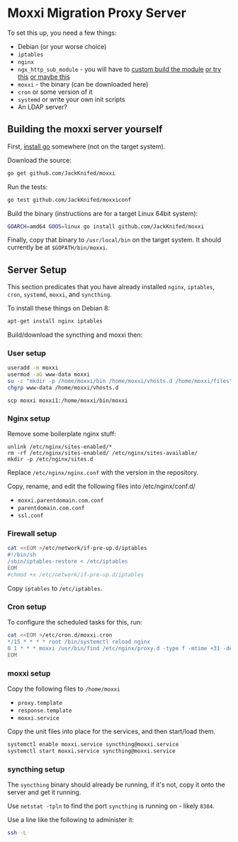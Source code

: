 Moxxi Migration Proxy Server
============================

To set this up, you need a few things:

* Debian (or your worse choice)
* `iptables`
* `nginx`
* `ngx_http_sub_module` - you will have to [custom build the module](https://serversforhackers.com/compiling-third-party-modules-into-nginx) [or try this](https://www.digitalocean.com/community/tutorials/how-to-add-ngx_pagespeed-to-nginx-on-ubuntu-14-04) [or maybe this](http://serverfault.com/questions/227480/installing-optional-nginx-modules-with-apt-get)
* `moxxi` - the binary (can be downloaded here)
* `cron` or some version of it
* `systemd` or write your own init scripts
* An LDAP server?


Building the moxxi server yourself
----------------------------------

First, [install go](https://golang.org/doc/install) somewhere (not on the target system).

Download the source:

```bash
go get github.com/JackKnifed/moxxi
```

Run the tests:

```bash
go test github.com/JackKnifed/moxxiconf
```

Build the binary (instructions are for a target Linux 64bit system):

```bash
GOARCH=amd64 GOOS=linux go install github.com/JackKnifed/moxxi
```

Finally, copy that binary to `/usr/local/bin` on the target system. It should currently be at `$GOPATH/bin/moxxi`.

Server Setup
------------


This section predicates that you have already installed `nginx`, `iptables`, `cron`, `systemd`, `moxxi`, and `syncthing`.

To install these things on Debian 8:

```bash
apt-get install nginx iptables
```

Build/download the syncthing and moxxi then:

### User setup ###

```bash
useradd -m moxxi
usermod -aG www-data moxxi
su -c "mkdir -p /home/moxxi/bin /home/moxxi/vhosts.d /home/moxxi/files" moxxi
chgrp www-data /home/moxxi/vhosts.d
```

```
scp moxxi moxxi1:/home/moxxi/bin/moxxi
```

### Nginx setup ###

Remove some boilerplate nginx stuff:

```
unlink /etc/nginx/sites-enabled/*
rm -rf /etc/nginx/sites-enabled/ /etc/nginx/sites-available/
mkdir -p /etc/nginx/sites.d
```

Replace `/etc/nginx/nginx.conf` with the version in the repository.

Copy, rename, and edit the following files into /etc/nginx/conf.d/

* `moxxi.parentdomain.com.conf`
* `parentdomain.com.conf`
* `ssl.conf`

### Firewall setup ###

```bash
cat <<EOM >/etc/network/if-pre-up.d/iptables
#!/bin/sh
/sbin/iptables-restore < /etc/iptables
EOM
#chmod +x /etc/network/if-pre-up.d/iptables
```

Copy `iptables` to `/etc/iptables`.

### Cron setup ###

To configure the scheduled tasks for this, run:

```bash
cat <<EOM >/etc/cron.d/moxxi.cron
*/15 * * * * root /bin/systemctl reload nginx
0 1 * * * moxxi /usr/bin/find /etc/nginx/proxy.d -type f -mtime +31 -delete
EOM
```


### moxxi setup ###

Copy the following files to `/home/moxxi`

* `proxy.template`
* `response.template`
* `moxxi.service`

Copy the unit files into place for the services, and then start/load them.

```bash
systemctl enable moxxi.service syncthing@moxxi.service
systemctl start moxxi.service syncthing@moxxi.service
```

### syncthing setup ###

The `syncthing` binary should already be running, if it's not, copy it onto the server and get it running.

Use `netstat -tpln` to find the port `syncthing` is running on - likely `8384`.

Use a line like the following to administer it:

```bash
ssh -L 
